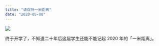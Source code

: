 ```yaml
---
title: "请保持一米距离"
date: "2020-05-08"
---
```


![](https://f000.backblazeb2.com/file/quietpark/Screen-Shot-2020-05-08-at-8.44.36-PM.png)

终于开学了，不知道二十年后这届学生还能不能记起 2020 年的「一米距离」。
